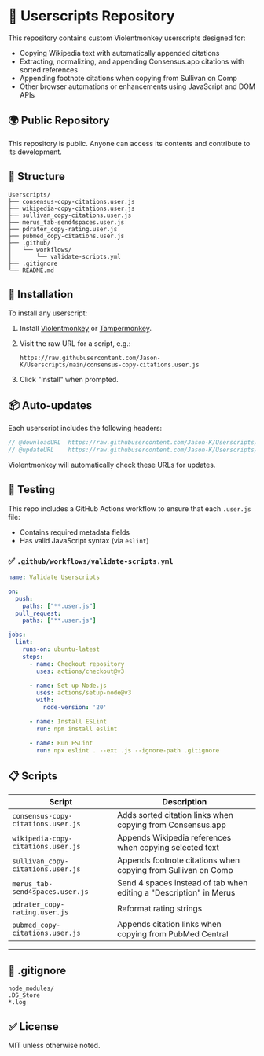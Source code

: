 # 🧠 Userscripts Repository

This repository contains custom Violentmonkey userscripts designed for:

- Copying Wikipedia text with automatically appended citations
- Extracting, normalizing, and appending Consensus.app citations with sorted references
- Appending footnote citations when copying from Sullivan on Comp
- Other browser automations or enhancements using JavaScript and DOM APIs

## 🌍 Public Repository

This repository is public. Anyone can access its contents and contribute to its development.

## 📁 Structure

```plaintext
Userscripts/
├── consensus-copy-citations.user.js
├── wikipedia-copy-citations.user.js
├── sullivan_copy-citations.user.js
├── merus_tab-send4spaces.user.js
├── pdrater_copy-rating.user.js
├── pubmed_copy-citations.user.js
├── .github/
│   └── workflows/
│       └── validate-scripts.yml
├── .gitignore
└── README.md
```

## 🚀 Installation

To install any userscript:

1. Install [Violentmonkey](https://violentmonkey.github.io/get-it/) or [Tampermonkey](https://www.tampermonkey.net/).
2. Visit the raw URL for a script, e.g.:

   ```plaintext
   https://raw.githubusercontent.com/Jason-K/Userscripts/main/consensus-copy-citations.user.js
   ```

3. Click "Install" when prompted.

## 📦 Auto-updates

Each userscript includes the following headers:

```javascript
// @downloadURL  https://raw.githubusercontent.com/Jason-K/Userscripts/main/script-name.user.js
// @updateURL    https://raw.githubusercontent.com/Jason-K/Userscripts/main/script-name.user.js
```

Violentmonkey will automatically check these URLs for updates.

## 🧪 Testing

This repo includes a GitHub Actions workflow to ensure that each `.user.js` file:

- Contains required metadata fields
- Has valid JavaScript syntax (via `eslint`)

### ✅ `.github/workflows/validate-scripts.yml`

```yaml
name: Validate Userscripts

on:
  push:
    paths: ["**.user.js"]
  pull_request:
    paths: ["**.user.js"]

jobs:
  lint:
    runs-on: ubuntu-latest
    steps:
      - name: Checkout repository
        uses: actions/checkout@v3

      - name: Set up Node.js
        uses: actions/setup-node@v3
        with:
          node-version: '20'

      - name: Install ESLint
        run: npm install eslint

      - name: Run ESLint
        run: npx eslint . --ext .js --ignore-path .gitignore
```

## 📋 Scripts

| Script | Description |
|--------|-------------|
| `consensus-copy-citations.user.js` | Adds sorted citation links when copying from Consensus.app |
| `wikipedia-copy-citations.user.js` | Appends Wikipedia references when copying selected text |
| `sullivan_copy-citations.user.js`  | Appends footnote citations when copying from Sullivan on Comp |
| `merus_tab-send4spaces.user.js`    | Send 4 spaces instead of tab when editing a "Description" in Merus |
| `pdrater_copy-rating.user.js`      | Reformat rating strings |
| `pubmed_copy-citations.user.js`    | Appends citation links when copying from PubMed Central |

---

## 📄 .gitignore

```plaintext
node_modules/
.DS_Store
*.log
```

## ✅ License

MIT unless otherwise noted.
